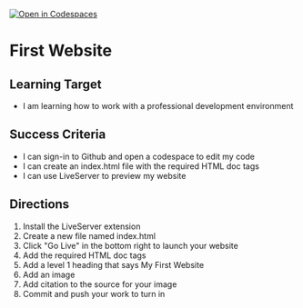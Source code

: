 [![Open in Codespaces](https://classroom.github.com/assets/launch-codespace-2972f46106e565e64193e422d61a12cf1da4916b45550586e14ef0a7c637dd04.svg)](https://classroom.github.com/open-in-codespaces?assignment_repo_id=17890104)
# First Website
## Learning Target
- I am learning how to work with a professional development environment

## Success Criteria
- I can sign-in to Github and open a codespace to edit my code
- I can create an index.html file with the required HTML doc tags
- I can use LiveServer to preview my website

## Directions
1. Install the LiveServer extension
2. Create a new file named index.html
3. Click "Go Live" in the bottom right to launch your website
4. Add the required HTML doc tags
5. Add a level 1 heading that says My First Website
6. Add an image
7. Add citation to the source for your image
8. Commit and push your work to turn in
